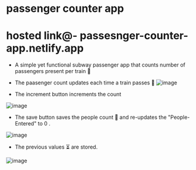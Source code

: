 # passenger counter app

# hosted link@-    passesnger-counter-app.netlify.app

* A simple yet functional subway passenger app that counts number of passengers present per train :bullettrain_front: 
* The paasenger count updates each time a train passes :bullettrain_front:
![image](https://user-images.githubusercontent.com/97438009/174390796-6f790fea-2b8e-4045-8fbd-e54a60fdbe4c.png)

* The increment button increments the count

![image](https://user-images.githubusercontent.com/97438009/174391283-aca836d6-d598-48cf-8614-08465353dd65.png)

* The save button saves the people count :two_men_holding_hands: and re-updates the "People-Entered" to 0 .

![image](https://user-images.githubusercontent.com/97438009/174391416-84f383dd-4370-4ae5-9e28-499f30df573c.png)
 
* The previous values :hourglass_flowing_sand: are stored.

![image](https://user-images.githubusercontent.com/97438009/174391666-ed4d308b-758c-4b19-bbc5-7ec2c8bf05c1.png)



